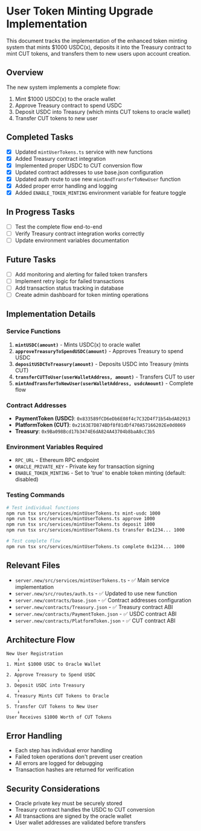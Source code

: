 # User Token Minting Upgrade Implementation

This document tracks the implementation of the enhanced token minting system that mints $1000 USDC(x), deposits it into the Treasury contract to mint CUT tokens, and transfers them to new users upon account creation.

## Overview

The new system implements a complete flow:

1. Mint $1000 USDC(x) to the oracle wallet
2. Approve Treasury contract to spend USDC
3. Deposit USDC into Treasury (which mints CUT tokens to oracle wallet)
4. Transfer CUT tokens to new user

## Completed Tasks

- [x] Updated `mintUserTokens.ts` service with new functions
- [x] Added Treasury contract integration
- [x] Implemented proper USDC to CUT conversion flow
- [x] Updated contract addresses to use base.json configuration
- [x] Updated auth route to use new `mintAndTransferToNewUser` function
- [x] Added proper error handling and logging
- [x] Added `ENABLE_TOKEN_MINTING` environment variable for feature toggle

## In Progress Tasks

- [ ] Test the complete flow end-to-end
- [ ] Verify Treasury contract integration works correctly
- [ ] Update environment variables documentation

## Future Tasks

- [ ] Add monitoring and alerting for failed token transfers
- [ ] Implement retry logic for failed transactions
- [ ] Add transaction status tracking in database
- [ ] Create admin dashboard for token minting operations

## Implementation Details

### Service Functions

1. **`mintUSDC(amount)`** - Mints USDC(x) to oracle wallet
2. **`approveTreasuryToSpendUSDC(amount)`** - Approves Treasury to spend USDC
3. **`depositUSDCToTreasury(amount)`** - Deposits USDC into Treasury (mints CUT)
4. **`transferCUTToUser(userWalletAddress, amount)`** - Transfers CUT to user
5. **`mintAndTransferToNewUser(userWalletAddress, usdcAmount)`** - Complete flow

### Contract Addresses

- **PaymentToken (USDC)**: `0x833589fCD6eDb6E08f4c7C32D4f71b54bdA02913`
- **PlatformToken (CUT)**: `0x2163E7D874BDf8f81dDf470A57166202Ee0d0869`
- **Treasury**: `0x9Ba098Bcd17b3474E6dA824A43704b8baA8cC3b5`

### Environment Variables Required

- `RPC_URL` - Ethereum RPC endpoint
- `ORACLE_PRIVATE_KEY` - Private key for transaction signing
- `ENABLE_TOKEN_MINTING` - Set to 'true' to enable token minting (default: disabled)

### Testing Commands

```bash
# Test individual functions
npm run tsx src/services/mintUserTokens.ts mint-usdc 1000
npm run tsx src/services/mintUserTokens.ts approve 1000
npm run tsx src/services/mintUserTokens.ts deposit 1000
npm run tsx src/services/mintUserTokens.ts transfer 0x1234... 1000

# Test complete flow
npm run tsx src/services/mintUserTokens.ts complete 0x1234... 1000
```

## Relevant Files

- `server.new/src/services/mintUserTokens.ts` - ✅ Main service implementation
- `server.new/src/routes/auth.ts` - ✅ Updated to use new function
- `server.new/contracts/base.json` - ✅ Contract addresses configuration
- `server.new/contracts/Treasury.json` - ✅ Treasury contract ABI
- `server.new/contracts/PaymentToken.json` - ✅ USDC contract ABI
- `server.new/contracts/PlatformToken.json` - ✅ CUT contract ABI

## Architecture Flow

```
New User Registration
    ↓
1. Mint $1000 USDC to Oracle Wallet
    ↓
2. Approve Treasury to Spend USDC
    ↓
3. Deposit USDC into Treasury
    ↓
4. Treasury Mints CUT Tokens to Oracle
    ↓
5. Transfer CUT Tokens to New User
    ↓
User Receives $1000 Worth of CUT Tokens
```

## Error Handling

- Each step has individual error handling
- Failed token operations don't prevent user creation
- All errors are logged for debugging
- Transaction hashes are returned for verification

## Security Considerations

- Oracle private key must be securely stored
- Treasury contract handles the USDC to CUT conversion
- All transactions are signed by the oracle wallet
- User wallet addresses are validated before transfers
